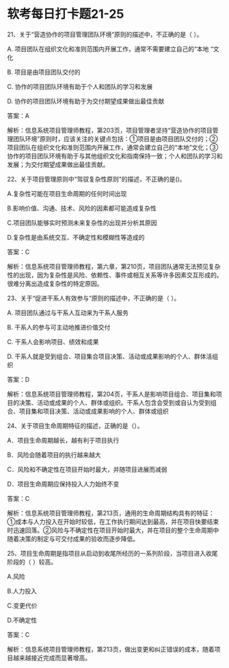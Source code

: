 # **软考每日打卡题21-25**

21、关于“营造协作的项目管理团队环境“原则的描述中，不正确的是（ ）。

A.	项目团队在组织文化和准则范围内开展工作，通常不需要建立自己的“本地 “文化

B.	项目是由项目团队交付的

C.	协作的项目团队环境有助于个人和团队的学习和发展

D.	协作的项目团队环境有助于为交付期望成果做出最佳贡献

答案：A

解析：信息系统项目管理师教程，第203页，项目管理者坚持“营造协作的项目管理团队环境”原则时，应该关注的关键点包括：①项目是由项目团队交付的；②项目团队在组织文化和准则范围内开展工作，通常会建立自己的“本地”文化；③协作的项目团队环境有助于与其他组织文化和指南保持一致；个人和团队的学习和发展；为交付期望成果做出最佳贡献。



22、关于项目管理原则中“驾驭复杂性原则”的描述，不正确的是()。

A.复杂性可能在项目生命周期的任何时间出现

B.影响价值、沟通、技术、风险的因素都可能造成复杂性

C.项目团队能够实时预测未来复杂性的出现并分析其原因

D.复杂性是由系统交互、不确定性和模糊性等造成的

答案：C

解析：信息系统项目管理师教程，第六章，第210页，项目团队通常无法预见复杂性的出现，因为复杂性是风险、依赖性、事件或相互关系等许多因素交互形成的。很难分离出造成复杂性的特定原因。



23、关于“促进干系人有效参与“原则的描述中，不正确的是（ ）。

A.	项目团队通过与干系人互动来为干系人服务

B.	干系人的参与可主动地推进价值交付

C.	干系人会影响项目、绩效和成果

D.	干系人就是受到组合、项目集合项目决策、活动或成果影响的个人、群体活组织

答案：D

解析：信息系统项目管理师教程，第204页，干系人是影响项目组合、项目集和项目的决策、活动或成果的个人、群体或组织。干系人包含会受到或自认为受到组合、项目集和项目决策、活动或成果影响的个人、群体或组织



24、关于项目生命周期特征的描述，正确的是（）。

A．项目生命周期越长，越有利于项目执行

B．风险会随着项目的执行越来越大

C．风险和不确定性在项目开始时最大，并随项目进展而减弱

D．项目生命周期应保持投入人力始终不变

答案：C

解析：信息系统项目管理师教程，第213页，通用的生命周期结构具有的特征：①成本与人力投入在开始时较低，在工作执行期间达到最高，并在项目快要结束时迅速回落。②风险与不确定性在项目开始时最大，并在项目的整个生命周期中随着决策的制定与可交付成果的验收而逐步降低。



25、项目生命周期是指项目从启动到收尾所经历的一系列阶段，当项目进入收尾阶段的（ ）较高。

A.风险 

B.人力投入  

C.变更代价 

D.不确定性

答案：C

解析：信息系统项目管理师教程，第213页，做出变更和纠正错误的成本，随着项目越来越接近完成而显著增高。